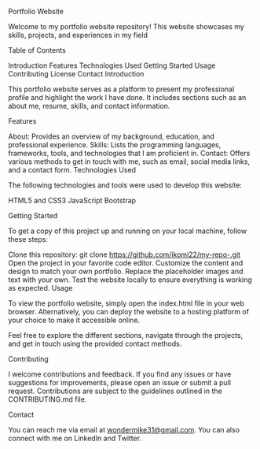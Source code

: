 Portfolio Website

Welcome to my portfolio website repository! This website showcases my skills, projects, and experiences in my field 

Table of Contents

Introduction
Features
Technologies Used
Getting Started
Usage
Contributing
License
Contact
Introduction

This portfolio website serves as a platform to present my professional profile and highlight the work I have done. It includes sections such as an about me, resume, skills, and contact information.

Features

About: Provides an overview of my background, education, and professional experience.
Skills: Lists the programming languages, frameworks, tools, and technologies that I am proficient in.
Contact: Offers various methods to get in touch with me, such as email, social media links, and a contact form.
Technologies Used

The following technologies and tools were used to develop this website:

HTML5 and CSS3
JavaScript
Bootstrap

Getting Started

To get a copy of this project up and running on your local machine, follow these steps:

Clone this repository: git clone https://github.com/ikomi22/my-repo-.git
Open the project in your favorite code editor.
Customize the content and design to match your own portfolio.
Replace the placeholder images and text with your own.
Test the website locally to ensure everything is working as expected.
Usage

To view the portfolio website, simply open the index.html file in your web browser. Alternatively, you can deploy the website to a hosting platform of your choice to make it accessible online.

Feel free to explore the different sections, navigate through the projects, and get in touch using the provided contact methods.

Contributing

I welcome contributions and feedback. If you find any issues or have suggestions for improvements, please open an issue or submit a pull request. Contributions are subject to the guidelines outlined in the CONTRIBUTING.md file.

Contact

You can reach me via email at wondermike31@gmail.com. You can also connect with me on LinkedIn and Twitter.
